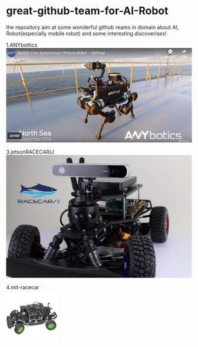 # great-github-team-for-AI-Robot
the repository aim at some wonderful github reams in domain about AI, Robot(especially mobile robot) and some interesting discoverises!

1.ANYbottics
![ANYbotics](https://github.com/Zippen-Huang/great-github-team-for-AI-Robot/blob/master/ANYbotics.png)  

3.jetsonRACECAR/J  
![jetsonRACECAR/J](https://github.com/Zippen-Huang/great-github-team-for-AI-Robot/blob/master/RACECAR.png)  

4.mit-racecar  
![mit-racecar](https://github.com/Zippen-Huang/great-github-team-for-AI-Robot/blob/master/mit-racecar.png)

